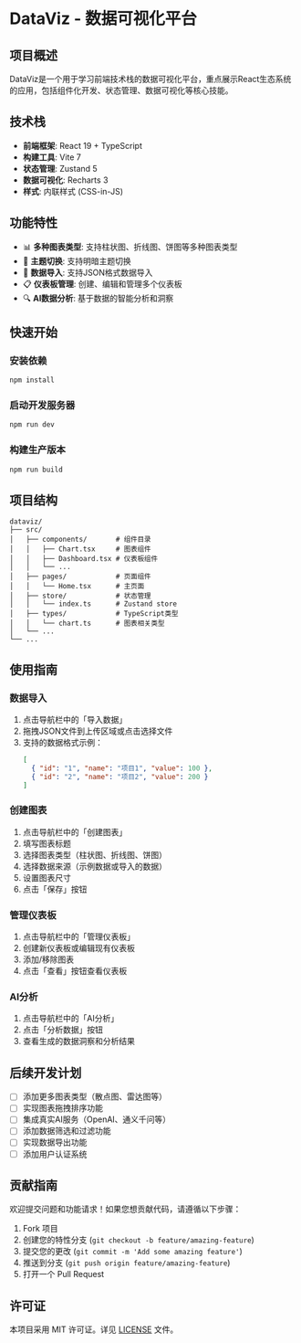 # DataViz - 数据可视化平台

## 项目概述

DataViz是一个用于学习前端技术栈的数据可视化平台，重点展示React生态系统的应用，包括组件化开发、状态管理、数据可视化等核心技能。

## 技术栈

- **前端框架**: React 19 + TypeScript
- **构建工具**: Vite 7
- **状态管理**: Zustand 5
- **数据可视化**: Recharts 3
- **样式**: 内联样式 (CSS-in-JS)

## 功能特性

- 📊 **多种图表类型**: 支持柱状图、折线图、饼图等多种图表类型
- 🎨 **主题切换**: 支持明暗主题切换
- 📁 **数据导入**: 支持JSON格式数据导入
- 📋 **仪表板管理**: 创建、编辑和管理多个仪表板
- 🔍 **AI数据分析**: 基于数据的智能分析和洞察

## 快速开始

### 安装依赖

```bash
npm install
```

### 启动开发服务器

```bash
npm run dev
```

### 构建生产版本

```bash
npm run build
```

## 项目结构

```
dataviz/
├── src/
│   ├── components/       # 组件目录
│   │   ├── Chart.tsx     # 图表组件
│   │   ├── Dashboard.tsx # 仪表板组件
│   │   └── ...
│   ├── pages/            # 页面组件
│   │   └── Home.tsx      # 主页面
│   ├── store/            # 状态管理
│   │   └── index.ts      # Zustand store
│   ├── types/            # TypeScript类型
│   │   └── chart.ts      # 图表相关类型
│   └── ...
└── ...
```

## 使用指南

### 数据导入

1. 点击导航栏中的「导入数据」
2. 拖拽JSON文件到上传区域或点击选择文件
3. 支持的数据格式示例：
   ```json
   [
     { "id": "1", "name": "项目1", "value": 100 },
     { "id": "2", "name": "项目2", "value": 200 }
   ]
   ```

### 创建图表

1. 点击导航栏中的「创建图表」
2. 填写图表标题
3. 选择图表类型（柱状图、折线图、饼图）
4. 选择数据来源（示例数据或导入的数据）
5. 设置图表尺寸
6. 点击「保存」按钮

### 管理仪表板

1. 点击导航栏中的「管理仪表板」
2. 创建新仪表板或编辑现有仪表板
3. 添加/移除图表
4. 点击「查看」按钮查看仪表板

### AI分析

1. 点击导航栏中的「AI分析」
2. 点击「分析数据」按钮
3. 查看生成的数据洞察和分析结果

## 后续开发计划

- [ ] 添加更多图表类型（散点图、雷达图等）
- [ ] 实现图表拖拽排序功能
- [ ] 集成真实AI服务（OpenAI、通义千问等）
- [ ] 添加数据筛选和过滤功能
- [ ] 实现数据导出功能
- [ ] 添加用户认证系统

## 贡献指南

欢迎提交问题和功能请求！如果您想贡献代码，请遵循以下步骤：

1. Fork 项目
2. 创建您的特性分支 (`git checkout -b feature/amazing-feature`)
3. 提交您的更改 (`git commit -m 'Add some amazing feature'`)
4. 推送到分支 (`git push origin feature/amazing-feature`)
5. 打开一个 Pull Request

## 许可证

本项目采用 MIT 许可证。详见 [LICENSE](LICENSE) 文件。

